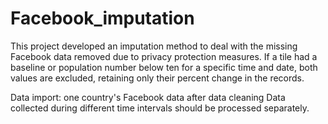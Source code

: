 # Facebook_imputation

This project developed an imputation method to deal with the missing Facebook data removed due to privacy protection measures. If a tile had a baseline or population number below ten for a specific time and date, both values are excluded, retaining only their percent change in the records.

Data import: one country's Facebook data after data cleaning
Data collected during different time intervals should be processed separately.
